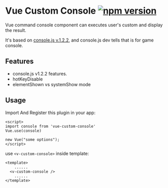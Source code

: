 # Vue Custom Console [![npm version](https://badgen.net/npm/v/vue-custom-console)](https://npm.im/vue-custom-console)

Vue command console component can executes user's custom and display the result. 

It's based on [console.js v.1.2.2](https://github.com/amio/console.js/releases/tag/v1.2.0), and console.js dev tells that is for game console.

## Features

- console.js v1.2.2 features.
- hotKeyDisable
- elementShown vs systemShow mode

## Usage

Import And Register this plugin in your app:

```vue
<script>
import console from 'vue-custom-console'
Vue.use(console)

new Vue("some options");
</script>
```

use `<v-custom-console>` inside template:

```vue
<template>
    ......
  <v-custom-console />
    ......
</template>
```